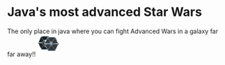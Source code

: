 Java's most advanced Star Wars
=========================
The only place in java where you can fight Advanced Wars in a galaxy far far away!!
![Beautiful picture](resources/units/Tiefighter.png "Title")
